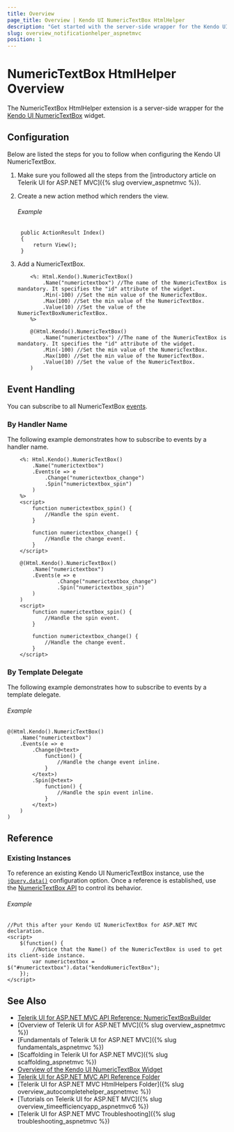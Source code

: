```yaml
---
title: Overview
page_title: Overview | Kendo UI NumericTextBox HtmlHelper
description: "Get started with the server-side wrapper for the Kendo UI NumericTextBox widget for ASP.NET MVC."
slug: overview_notificationhelper_aspnetmvc
position: 1
---
```


# NumericTextBox HtmlHelper Overview

The NumericTextBox HtmlHelper extension is a server-side wrapper for the [Kendo UI NumericTextBox](https://demos.telerik.com/kendo-ui/numerictextbox/index) widget.

## Configuration

Below are listed the steps for you to follow when configuring the Kendo UI NumericTextBox.

1. Make sure you followed all the steps from the [introductory article on Telerik UI for ASP.NET MVC]({% slug overview_aspnetmvc %}).

1. Create a new action method which renders the view.

    ###### Example

        public ActionResult Index()
        {
            return View();
        }

1. Add a NumericTextBox.

    ```ASPX
        <%: Html.Kendo().NumericTextBox()
            .Name("numerictextbox") //The name of the NumericTextBox is mandatory. It specifies the "id" attribute of the widget.
            .Min(-100) //Set the min value of the NumericTextBox.
            .Max(100) //Set the min value of the NumericTextBox.
            .Value(10) //Set the value of the NumericTextBoxNumericTextBox.
        %>
    ```
    ```Razor
        @(Html.Kendo().NumericTextBox()
            .Name("numerictextbox") //The name of the NumericTextBox is mandatory. It specifies the "id" attribute of the widget.
            .Min(-100) //Set the min value of the NumericTextBox.
            .Max(100) //Set the min value of the NumericTextBox.
            .Value(10) //Set the value of the NumericTextBox.
        )
    ```

## Event Handling

You can subscribe to all NumericTextBox [events](http://docs.telerik.com/kendo-ui/api/javascript/ui/numerictextbox#events).

### By Handler Name

The following example demonstrates how to subscribe to events by a handler name.

```ASPX
    <%: Html.Kendo().NumericTextBox()
        .Name("numerictextbox")
        .Events(e => e
            .Change("numerictextbox_change")
            .Spin("numerictextbox_spin")
        )
    %>
    <script>
        function numerictextbox_spin() {
            //Handle the spin event.
        }

        function numerictextbox_change() {
            //Handle the change event.
        }
    </script>
```
```Razor
    @(Html.Kendo().NumericTextBox()
        .Name("numerictextbox")
        .Events(e => e
                .Change("numerictextbox_change")
                .Spin("numerictextbox_spin")
        )
    )
    <script>
        function numerictextbox_spin() {
            //Handle the spin event.
        }

        function numerictextbox_change() {
            //Handle the change event.
        }
    </script>
```

### By Template Delegate

The following example demonstrates how to subscribe to events by a template delegate.

###### Example

    @(Html.Kendo().NumericTextBox()
        .Name("numerictextbox")
        .Events(e => e
            .Change(@<text>
                function() {
                    //Handle the change event inline.
                }
            </text>)
            .Spin(@<text>
                function() {
                    //Handle the spin event inline.
                }
            </text>)
        )
    )

## Reference

### Existing Instances

To reference an existing Kendo UI NumericTextBox instance, use the [`jQuery.data()`](http://api.jquery.com/jQuery.data/) configuration option. Once a reference is established, use the [NumericTextBox API](http://docs.telerik.com/kendo-ui/api/javascript/ui/numerictextbox#methods) to control its behavior.

###### Example

    //Put this after your Kendo UI NumericTextBox for ASP.NET MVC declaration.
    <script>
        $(function() {
            //Notice that the Name() of the NumericTextBox is used to get its client-side instance.
            var numerictextbox = $("#numerictextbox").data("kendoNumericTextBox");
        });
    </script>


## See Also

* [Telerik UI for ASP.NET MVC API Reference: NumericTextBoxBuilder](http://docs.telerik.com/aspnet-mvc/api/Kendo.Mvc.UI.Fluent/NumericTextBoxBuilder)
* [Overview of Telerik UI for ASP.NET MVC]({% slug overview_aspnetmvc %})
* [Fundamentals of Telerik UI for ASP.NET MVC]({% slug fundamentals_aspnetmvc %})
* [Scaffolding in Telerik UI for ASP.NET MVC]({% slug scaffolding_aspnetmvc %})
* [Overview of the Kendo UI NumericTextBox Widget](http://docs.telerik.com/kendo-ui/controls/editors/numerictextbox/overview)
* [Telerik UI for ASP.NET MVC API Reference Folder](http://docs.telerik.com/aspnet-mvc/api/Kendo.Mvc/AggregateFunction)
* [Telerik UI for ASP.NET MVC HtmlHelpers Folder]({% slug overview_autocompletehelper_aspnetmvc %})
* [Tutorials on Telerik UI for ASP.NET MVC]({% slug overview_timeefficiencyapp_aspnetmvc6 %})
* [Telerik UI for ASP.NET MVC Troubleshooting]({% slug troubleshooting_aspnetmvc %})
